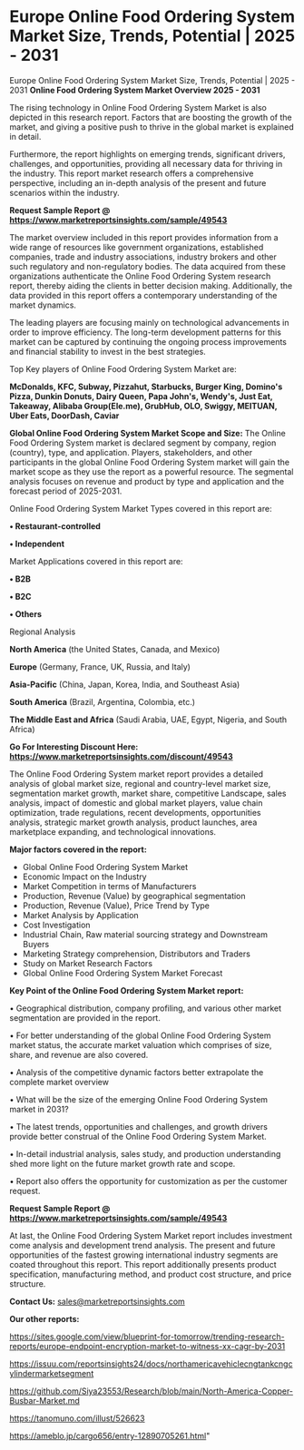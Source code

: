 # Europe Online Food Ordering System Market Size, Trends, Potential | 2025 - 2031
Europe Online Food Ordering System Market Size, Trends, Potential | 2025 - 2031
<Strong> Online Food Ordering System Market Overview 2025 - 2031</strong>

The rising technology in Online Food Ordering System Market is also depicted in this research report. Factors that are boosting the growth of the market, and giving a positive push to thrive in the global market is explained in detail.

Furthermore, the report highlights on emerging trends, significant drivers, challenges, and opportunities, providing all necessary data for thriving in the industry. This report market research offers a comprehensive perspective, including an in-depth analysis of the present and future scenarios within the industry.

<strong>Request Sample Report @ <a href=https://www.marketreportsinsights.com/sample/49543>https://www.marketreportsinsights.com/sample/49543</a></strong>

The market overview included in this report provides information from a wide range of resources like government organizations, established companies, trade and industry associations, industry brokers and other such regulatory and non-regulatory bodies. The data acquired from these organizations authenticate the Online Food Ordering System research report, thereby aiding the clients in better decision making. Additionally, the data provided in this report offers a contemporary understanding of the market dynamics.

The leading players are focusing mainly on technological advancements in order to improve efficiency. The long-term development patterns for this market can be captured by continuing the ongoing process improvements and financial stability to invest in the best strategies.

Top Key players of Online Food Ordering System Market are:

<strong>McDonalds, KFC, Subway, Pizzahut, Starbucks, Burger King, Domino's Pizza, Dunkin Donuts, Dairy Queen, Papa John's, Wendy's, Just Eat, Takeaway, Alibaba Group(Ele.me), GrubHub, OLO, Swiggy, MEITUAN, Uber Eats, DoorDash, Caviar</strong>

<strong><b>Global Online Food Ordering System Market Scope and Size:</b></strong>
The Online Food Ordering System market is declared segment by company, region (country), type, and application. Players, stakeholders, and other participants in the global Online Food Ordering System market will gain the market scope as they use the report as a powerful resource. The segmental analysis focuses on revenue and product by type and application and the forecast period of 2025-2031.

Online Food Ordering System Market Types covered in this report are:

<strong>•  Restaurant-controlled

•  Independent</strong>

Market Applications covered in this report are:

<strong>•  B2B

•  B2C

•  Others</strong> 

Regional Analysis

<strong>North America</strong> (the United States, Canada, and Mexico)

<strong>Europe</strong> (Germany, France, UK, Russia, and Italy)

<strong>Asia-Pacific</strong> (China, Japan, Korea, India, and Southeast Asia)

<strong>South America</strong> (Brazil, Argentina, Colombia, etc.)

<strong>The Middle East and Africa</strong> (Saudi Arabia, UAE, Egypt, Nigeria, and South Africa)

<strong>Go For Interesting Discount Here: <a href=https://www.marketreportsinsights.com/discount/49543>https://www.marketreportsinsights.com/discount/49543</a></strong>

The Online Food Ordering System market report provides a detailed analysis of global market size, regional and country-level market size, segmentation market growth, market share, competitive Landscape, sales analysis, impact of domestic and global market players, value chain optimization, trade regulations, recent developments, opportunities analysis, strategic market growth analysis, product launches, area marketplace expanding, and technological innovations.

<strong><b>Major factors covered in the report:</b></strong>
<ul>
  <li>Global Online Food Ordering System Market </li>
  <li>Economic Impact on the Industry</li>
  <li>Market Competition in terms of Manufacturers</li>
  <li>Production, Revenue (Value) by geographical segmentation</li>
  <li>Production, Revenue (Value), Price Trend by Type</li>
  <li>Market Analysis by Application</li>
  <li>Cost Investigation</li>
  <li>Industrial Chain, Raw material sourcing strategy and Downstream Buyers</li>
  <li>Marketing Strategy comprehension, Distributors and Traders</li>
  <li>Study on Market Research Factors</li>
  <li>Global Online Food Ordering System Market Forecast</li>
</ul>

<strong><b>Key Point of the Online Food Ordering System Market report:</b></strong>

• Geographical distribution, company profiling, and various other market segmentation are provided in the report.

• For better understanding of the global Online Food Ordering System market status, the accurate market valuation which comprises of size, share, and revenue are also covered.

• Analysis of the competitive dynamic factors better extrapolate the complete market overview

• What will be the size of the emerging Online Food Ordering System market in 2031?

• The latest trends, opportunities and challenges, and growth drivers provide better construal of the Online Food Ordering System Market.

• In-detail industrial analysis, sales study, and production understanding shed more light on the future market growth rate and scope.

• Report also offers the opportunity for customization as per the customer request.

<strong>Request Sample Report @ <a href=https://www.marketreportsinsights.com/sample/49543>https://www.marketreportsinsights.com/sample/49543</a></strong>

At last, the Online Food Ordering System Market report includes investment come analysis and development trend analysis. The present and future opportunities of the fastest growing international industry segments are coated throughout this report. This report additionally presents product specification, manufacturing method, and product cost structure, and price structure.

<strong>Contact Us:</strong>
sales@marketreportsinsights.com

<strong>Our other reports:</strong>

<a href=https://sites.google.com/view/blueprint-for-tomorrow/trending-research-reports/europe-endpoint-encryption-market-to-witness-xx-cagr-by-2031>https://sites.google.com/view/blueprint-for-tomorrow/trending-research-reports/europe-endpoint-encryption-market-to-witness-xx-cagr-by-2031</a>

<a href=https://issuu.com/reportsinsights24/docs/northamericavehiclecngtankcngcylindermarketsegment>https://issuu.com/reportsinsights24/docs/northamericavehiclecngtankcngcylindermarketsegment</a>

<a href=https://github.com/Siya23553/Research/blob/main/North-America-Copper-Busbar-Market.md>https://github.com/Siya23553/Research/blob/main/North-America-Copper-Busbar-Market.md</a>

<a href=https://tanomuno.com/illust/526623>https://tanomuno.com/illust/526623</a>

<a href=https://ameblo.jp/cargo656/entry-12890705261.html>https://ameblo.jp/cargo656/entry-12890705261.html</a>"
